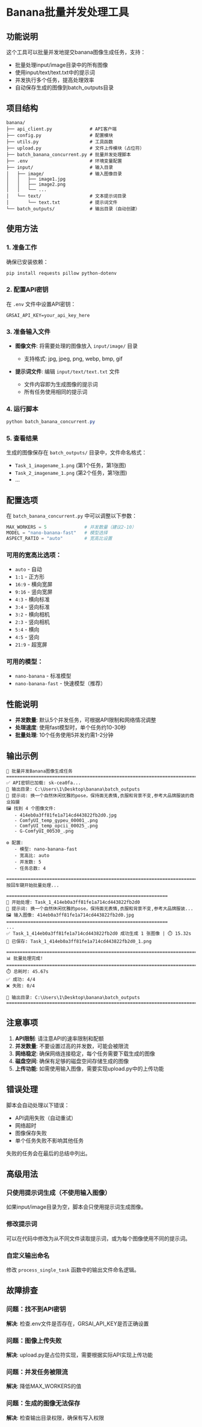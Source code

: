 # Banana批量并发处理工具

## 功能说明

这个工具可以批量并发地提交banana图像生成任务，支持：
- 批量处理input/image目录中的所有图像
- 使用input/text/text.txt中的提示词
- 并发执行多个任务，提高处理效率
- 自动保存生成的图像到batch_outputs目录

## 项目结构

```
banana/
├── api_client.py              # API客户端
├── config.py                  # 配置模块
├── utils.py                   # 工具函数
├── upload.py                  # 文件上传模块（占位符）
├── batch_banana_concurrent.py # 批量并发处理脚本
├── .env                       # 环境变量配置
├── input/                     # 输入目录
│   ├── image/                 # 输入图像目录
│   │   ├── image1.jpg
│   │   ├── image2.png
│   │   └── ...
│   └── text/                  # 文本提示词目录
│       └── text.txt           # 提示词文件
└── batch_outputs/             # 输出目录（自动创建）
```

## 使用方法

### 1. 准备工作

确保已安装依赖：
```powershell
pip install requests pillow python-dotenv
```

### 2. 配置API密钥

在 `.env` 文件中设置API密钥：
```
GRSAI_API_KEY=your_api_key_here
```

### 3. 准备输入文件

- **图像文件**: 将需要处理的图像放入 `input/image/` 目录
  - 支持格式: jpg, jpeg, png, webp, bmp, gif
  
- **提示词文件**: 编辑 `input/text/text.txt` 文件
  - 文件内容即为生成图像的提示词
  - 所有任务使用相同的提示词

### 4. 运行脚本

```powershell
python batch_banana_concurrent.py
```

### 5. 查看结果

生成的图像保存在 `batch_outputs/` 目录中，文件命名格式：
- `Task_1_imagename_1.png` (第1个任务，第1张图)
- `Task_2_imagename_1.png` (第2个任务，第1张图)
- ...

## 配置选项

在 `batch_banana_concurrent.py` 中可以调整以下参数：

```python
MAX_WORKERS = 5              # 并发数量（建议2-10）
MODEL = "nano-banana-fast"   # 模型选择
ASPECT_RATIO = "auto"        # 宽高比设置
```

### 可用的宽高比选项：
- `auto` - 自动
- `1:1` - 正方形
- `16:9` - 横向宽屏
- `9:16` - 竖向宽屏
- `4:3` - 横向标准
- `3:4` - 竖向标准
- `3:2` - 横向相机
- `2:3` - 竖向相机
- `5:4` - 横向
- `4:5` - 竖向
- `21:9` - 超宽屏

### 可用的模型：
- `nano-banana` - 标准模型
- `nano-banana-fast` - 快速模型（推荐）

## 性能说明

- **并发数量**: 默认5个并发任务，可根据API限制和网络情况调整
- **处理速度**: 使用fast模型时，单个任务约10-30秒
- **批量处理**: 10个任务使用5并发约需1-2分钟

## 输出示例

```
🚀 批量并发Banana图像生成任务
================================================================================
✅ API密钥已加载: sk-cea0fa...
📁 输出目录: C:\Users\1\Desktop\banana\batch_outputs
📝 提示词: 换一个自然休闲优雅的pose，保持面无表情,衣服和背景不变,参考大品牌服装的商业拍摄
🖼️ 找到 4 个图像文件:
   - 414eb0a3ff81fe1a714cd443822fb2d0.jpg
   - ComfyUI_temp_gypeu_00001_.png
   - ComfyUI_temp_opcii_00025_.png
   - G-ComfyUI_00530_.png

⚙️ 配置:
   - 模型: nano-banana-fast
   - 宽高比: auto
   - 并发数: 5
   - 任务总数: 4

================================================================================
按回车键开始批量处理...

============================================================
🚀 开始处理: Task_1_414eb0a3ff81fe1a714cd443822fb2d0
📝 提示词: 换一个自然休闲优雅的pose，保持面无表情,衣服和背景不变,参考大品牌服装...
🖼️ 输入图像: 414eb0a3ff81fe1a714cd443822fb2d0.jpg
============================================================
...
✅ Task_1_414eb0a3ff81fe1a714cd443822fb2d0 成功生成 1 张图像 | ⏱️ 15.32s
💾 已保存: Task_1_414eb0a3ff81fe1a714cd443822fb2d0_1.png

================================================================================
📊 批量处理完成!
================================================================================
⏱️ 总耗时: 45.67s
✅ 成功: 4/4
❌ 失败: 0/4

💾 输出目录: C:\Users\1\Desktop\banana\batch_outputs
================================================================================
```

## 注意事项

1. **API限制**: 请注意API的速率限制和配额
2. **并发数量**: 不要设置过高的并发数，可能会被限流
3. **网络稳定**: 确保网络连接稳定，每个任务需要下载生成的图像
4. **磁盘空间**: 确保有足够的磁盘空间存储生成的图像
5. **上传功能**: 如需使用输入图像，需要实现upload.py中的上传功能

## 错误处理

脚本会自动处理以下错误：
- API调用失败（自动重试）
- 网络超时
- 图像保存失败
- 单个任务失败不影响其他任务

失败的任务会在最后的总结中列出。

## 高级用法

### 只使用提示词生成（不使用输入图像）

如果input/image目录为空，脚本会只使用提示词生成图像。

### 修改提示词

可以在代码中修改为从不同文件读取提示词，或为每个图像使用不同的提示词。

### 自定义输出命名

修改 `process_single_task` 函数中的输出文件命名逻辑。

## 故障排查

### 问题：找不到API密钥
**解决**: 检查.env文件是否存在，GRSAI_API_KEY是否正确设置

### 问题：图像上传失败
**解决**: upload.py是占位符实现，需要根据实际API实现上传功能

### 问题：并发任务被限流
**解决**: 降低MAX_WORKERS的值

### 问题：生成的图像无法保存
**解决**: 检查输出目录权限，确保有写入权限
